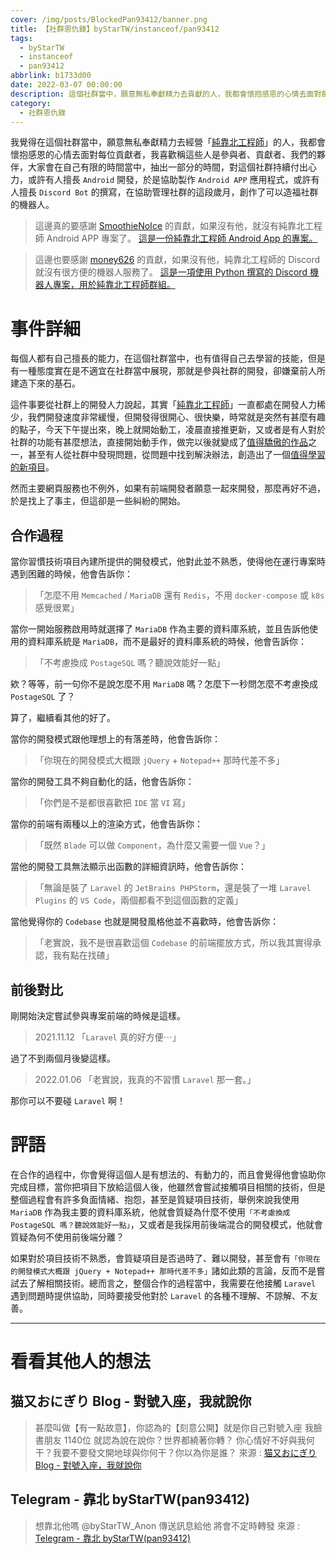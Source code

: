 ```yaml
---
cover: /img/posts/BlockedPan93412/banner.png
title: 【社群恩仇錄】byStarTW/instanceof/pan93412
tags:
  - byStarTW
  - instanceof
  - pan93412
abbrlink: b1733d00
date: 2022-03-07 00:00:00
description: 這個社群當中，願意無私奉獻精力去貢獻的人，我都會懷抱感恩的心情去面對每位貢獻者，我喜歡稱這些人是參與者、貢獻者、我們的夥伴，除了一些例外 ...
category:
  - 社群恩仇錄
---
```


我覺得在這個社群當中，願意無私奉獻精力去經營「[純靠北工程師](https://init.enginner)」的人，我都會懷抱感恩的心情去面對每位貢獻者，我喜歡稱這些人是參與者、貢獻者、我們的夥伴，大家會在自己有限的時間當中，抽出一部分的時間，對這個社群持續付出心力，或許有人擅長 `Android` 開發，於是協助製作 `Android APP` 應用程式，或許有人擅長 `Discord Bot` 的撰寫，在協助管理社群的這段歲月，創作了可以造福社群的機器人。

> 這邊真的要感謝 [SmoothieNoIce](https://github.com/SmoothieNoIce) 的貢獻，如果沒有他，就沒有純靠北工程師 Android APP 專案了。
> [這是一份純靠北工程師 Android App 的專案。](https://github.com/init-engineer/init.engineer-Android-App)

> 這邊也要感謝 [money626](https://github.com/money626) 的貢獻，如果沒有他，純靠北工程師的 Discord 就沒有很方便的機器人服務了。
> [這是一項使用 Python 撰寫的 Discord 機器人專案，用於純靠北工程師群組。](https://github.com/init-engineer/init.engineer-Discord-Python-Bot)

# 事件詳細

每個人都有自己擅長的能力，在這個社群當中，也有值得自己去學習的技能，但是有一種態度實在是不適宜在社群當中展現，那就是參與社群的開發，卻嫌棄前人所建造下來的基石。

這件事要從社群上的開發人力說起，其實「[純靠北工程師](https://init.enginner)」一直都處在開發人力稀少，我們開發速度非常緩慢，但開發得很開心、很快樂，時常就是突然有甚麼有趣的點子，今天下午提出來，晚上就開始動工，凌晨直接推更新，又或者是有人對於社群的功能有甚麼想法，直接開始動手作，做完以後就變成了[值得驕傲的作品](https://github.com/init-engineer/init.engineer-Android-App)之一，甚至有人從社群中發現問題，從問題中找到解決辦法，創造出了一個[值得學習的新項目](https://haer0248.me/635/)。

然而主要網頁服務也不例外，如果有前端開發者願意一起來開發，那麼再好不過，於是找上了事主，但這卻是一些糾紛的開始。

## 合作過程

當你習慣技術項目內建所提供的開發模式，他對此並不熟悉，使得他在運行專案時遇到困難的時候，他會告訴你：
>「怎麼不用 `Memcached` / `MariaDB` 還有 `Redis`，不用 `docker-compose` 或 `k8s` 感覺很累」

當你一開始服務啟用時就選擇了 `MariaDB` 作為主要的資料庫系統，並且告訴他使用的資料庫系統是 `MariaDB`，而不是最好的資料庫系統的時候，他會告訴你：
>「不考慮換成 `PostageSQL` 嗎？聽說效能好一點」

欸？等等，前一句你不是說怎麼不用 `MariaDB` 嗎？怎麼下一秒問怎麼不考慮換成 `PostageSQL` 了？

算了，繼續看其他的好了。

當你的開發模式跟他理想上的有落差時，他會告訴你：
>「你現在的開發模式大概跟 `jQuery` + `Notepad++` 那時代差不多」

當你的開發工具不夠自動化的話，他會告訴你：
>「你們是不是都很喜歡把 `IDE` 當 `VI` 寫」

當你的前端有兩種以上的渲染方式，他會告訴你：
>「既然 `Blade` 可以做 `Component`，為什麼又需要一個 `Vue`？」

當他的開發工具無法顯示出函數的詳細資訊時，他會告訴你：
>「無論是裝了 `Laravel` 的 `JetBrains PHPStorm`，還是裝了一堆 `Laravel Plugins` 的 `VS Code`，兩個都看不到這個函數的定義」

當他覺得你的 `Codebase` 也就是開發風格他並不喜歡時，他會告訴你：
>「老實說，我不是很喜歡這個 `Codebase` 的前端擺放方式，所以我其實得承認，我有點在找碴」

## 前後對比

剛開始決定嘗試參與專案前端的時候是這樣。

> 2021.11.12
>「`Laravel` 真的好方便⋯」

過了不到兩個月後變這樣。

> 2022.01.06
>「老實說，我真的不習慣 `Laravel` 那一套。」

那你可以不要碰 `Laravel` 啊！

# 評語

在合作的過程中，你會覺得這個人是有想法的、有動力的，而且會覺得他會協助你完成目標，當你把項目下放給這個人後，他雖然會嘗試接觸項目相關的技術，但是整個過程會有許多負面情緒、抱怨，甚至是質疑項目技術，舉例來說我使用 `MariaDB` 作為我主要的資料庫系統，他就會質疑為什麼不使用`「不考慮換成 PostageSQL 嗎？聽說效能好一點」`，又或者是我採用前後端混合的開發模式，他就會質疑為何不使用前後端分離？

如果對於項目技術不熟悉，會質疑項目是否過時了、難以開發，甚至會有`「你現在的開發模式大概跟 jQuery + Notepad++ 那時代差不多」`諸如此類的言論，反而不是嘗試去了解相關技術。總而言之，整個合作的過程當中，我需要在他接觸 `Laravel` 遇到問題時提供協助，同時要接受他對於 `Laravel` 的各種不理解、不諒解、不友善。

---

# 看看其他人的想法

## 猫又おにぎり Blog - 對號入座，我就說你
> 甚麼叫做【有一點故意】，你認為的【刻意公開】就是你自己對號入座
> 我臉書朋友 1140位 就認為說在說你？世界都繞著你轉？
> 你心情好不好與我何干？我要不要發文開地球與你何干？你以為你是誰？
> 來源 : [猫又おにぎり Blog - 對號入座，我就說你](https://haer0248.me/451/)

## Telegram - 靠北 byStarTW(pan93412)
> 想靠北他嗎
> @byStarTW_Anon 傳送訊息給他
> 將會不定時轉發
> 來源 : [Telegram - 靠北 byStarTW(pan93412)](https://t.me/s/bystartw/)
